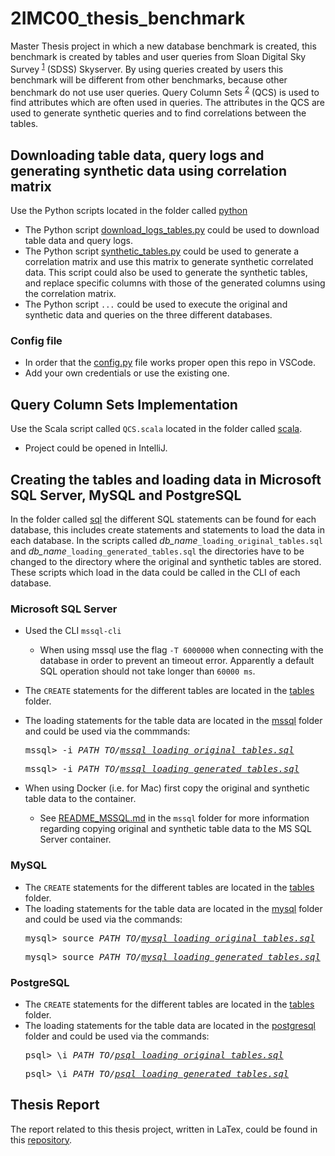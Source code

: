 # 2IMC00_thesis_benchmark
Master Thesis project in which a new database benchmark is created, this benchmark is created by tables and user queries from Sloan Digital Sky Survey <sup>[1]</sup> (SDSS) Skyserver. By using queries created by users this benchmark will be different from other benchmarks, because other benchmark do not use user queries. Query Column Sets <sup>[2]</sup> (QCS) is used to find attributes which are often used in queries. The attributes in the QCS are used to generate synthetic queries and to find correlations between the tables.

[1]: http://skyserver.sdss.org/dr16/en/home.aspx
[2]: https://people.eecs.berkeley.edu/~apanda/assets/papers/eurosys13.pdf

## Downloading table data, query logs and generating synthetic data using correlation matrix
Use the Python scripts located in the folder called [python](code/python)
* The Python script [download_logs_tables.py](code/python/download_logs_tables.py) could be used to download table data and query logs.
* The Python script [synthetic_tables.py](code/python/synthetic_tables.py) could be used to generate a correlation matrix and use this matrix to generate synthetic correlated data. This script could also be used to generate the synthetic tables, and replace specific columns with those of the generated columns using the correlation matrix.
* The Python script `...` could be used to execute the original and synthetic data and queries on the three different databases.

### Config file
* In order that the [config.py](code/python/config.py) file works proper open this repo in VSCode.
* Add your own credentials or use the existing one.

## Query Column Sets Implementation
Use the Scala script called `QCS.scala` located in the folder called [scala](code/scala/dbBenchMarkSkyserver/src/main/scala/).
* Project could be opened in IntelliJ.

## Creating the tables and loading data in Microsoft SQL Server, MySQL and PostgreSQL
In the folder called [sql](code/sql) the different SQL statements can be found for each database, this includes create statements and statements to load the data in each database. In the scripts called *db_name*`_loading_original_tables.sql` and *db_name*`_loading_generated_tables.sql` the directories have to be changed to the directory where the original and synthetic tables are stored. These scripts which load in the data could be called in the CLI of each database.

### Microsoft SQL Server
* Used the CLI `mssql-cli`
  * When using mssql use the flag `-T 6000000` when connecting with the database in order to prevent an timeout error. Apparently a default SQL operation should not take longer than `60000 ms`.
* The `CREATE` statements for the different tables are located in the [tables](code/sql/mssql/tables) folder.
* The loading statements for the table data are located in the [mssql](code/sql/mssql) folder and could be used via the commmands: <pre>mssql> -i <i>PATH_TO/[mssql_loading_original_tables.sql](code/sql/mssql_loading_original_tables.sql)</i></pre> <pre>mssql> -i <i>PATH_TO/[mssql_loading_generated_tables.sql](code/sql/mssql_loading_generated_tables.sql)</i></pre>

* When using Docker (i.e. for Mac) first copy the original and synthetic table data to the container.
  * See [README_MSSQL.md](code/sql/mssql/README_MSSQL.md) in the `mssql` folder for more information regarding copying original and synthetic table data to the MS SQL Server container.

### MySQL
* The `CREATE` statements for the different tables are located in the [tables](code/sql/mssql/tables) folder.
* The loading statements for the table data are located in the [mysql](code/sql/mysql) folder and could be used via the commands: <pre>mysql> source <i>PATH_TO/[mysql_loading_original_tables.sql](code/sql/mysql/mysql_loading_original_tables.sql)</i></pre> <pre>mysql> source <i>PATH_TO/[mysql_loading_generated_tables.sql](code/sql/mysql/mysql_loading_generated_tables.sql)</i></pre>

### PostgreSQL
* The `CREATE` statements for the different tables are located in the [tables](code/sql/mssql/tables) folder.
* The loading statements for the table data are located in the [postgresql](code/sql/postgresql) folder and could be used via the commands: <pre>psql> \i <i>PATH_TO/[psql_loading_original_tables.sql](code/sql/postgresql/psql_loading_original_tables.sql)</i></pre> <pre>psql> \i <i>PATH_TO/[psql_loading_generated_tables.sql](code/sql/postgresql/psql_loading_generated_tables.sql)</i></pre>


## Thesis Report
The report related to this thesis project, written in LaTex, could be found in this [repository](https://github.com/TxEddy/2IMC00_thesis_report).
